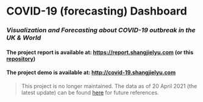 # COVID-19 (forecasting) Dashboard

### *Visualization and Forecasting about COVID-19 outbreak in the UK & World*

#### The project report is available at: https://report.shangjielyu.com (or this [repository](https://github.com/josephlyu/Report))

#### The project demo is available at: http://covid-19.shangjielyu.com

> This project is no longer maintained. The data as of 20 April 2021 (the latest update) can be found [here](data/reference) for future references. 